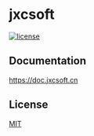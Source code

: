 # jxcsoft

[![license](https://badgen.net/github/license/jxcsoft/jxcdoc)](https://github.com/jxcsoft/jxcdoc/blob/main/LICENSE)

## Documentation

https://doc.jxcsoft.cn

## License

[MIT](https://github.com/jxcsoft/jxcdoc/blob/main/LICENSE)
